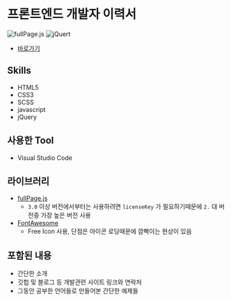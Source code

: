 # 프론트엔드 개발자 이력서

![fullPage.js](https://img.shields.io/badge/fullPage.js-v2.9.7-blue.svg)
![jQuert](https://img.shields.io/badge/jQuery-v3.3.1-blue.svg)

- [바로가기](https://kangyongseok.github.io/kangyongseok.me/resume)

## Skills
- HTML5
- CSS3
- SCSS
- javascript
- jQuery

## 사용한 Tool
- Visual Studio Code

## 라이브러리
- [fullPage.js](https://alvarotrigo.com/fullPage/ko/#page1)
    - `3.0` 이상 버전에서부터는 사용하려면 `licenseKey` 가 필요하기때문에 `2.` 대 버전중 가장 높은 버전 사용 
- [FontAwesome](https://fontawesome.com/)
    - Free Icon 사용, 단점은 아이콘 로딩때문에 깜빡이는 현상이 있음


## 포함된 내용
- 간단한 소개
- 깃헙 및 블로그 등 개발관련 사이트 링크와 연락처
- 그동안 공부한 언어들로 만들어본 간단한 예제들